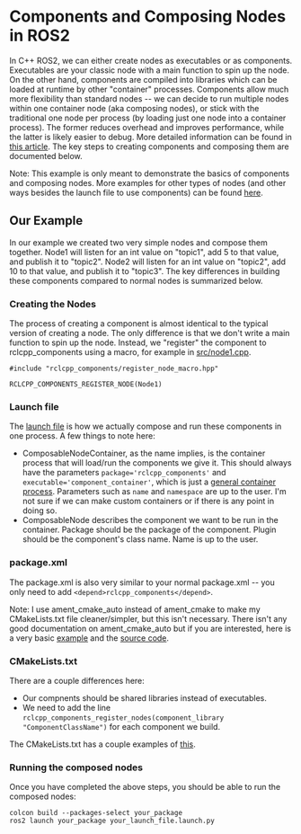 # Components and Composing Nodes in ROS2
In C++ ROS2, we can either create nodes as executables or as components. Executables are your classic node with a main function to spin up the node. On the other hand, components are compiled into libraries which can be loaded at runtime by other "container" processes. Components allow much more flexibility than standard nodes -- we can decide to run multiple nodes within one container node (aka composing nodes), or stick with the traditional one node per process (by loading just one node into a container process). The former reduces overhead and improves performance, while the latter is likely easier to debug. More detailed information can be found in [this article](https://docs.ros.org/en/humble/Concepts/About-Composition.html). The key steps to creating components and composing them are documented below.

Note: This example is only meant to demonstrate the basics of components and composing nodes. More examples for other types of nodes (and other ways besides the launch file to use components) can be found [here](https://github.com/ros2/demos/tree/humble/composition).
## Our Example
In our example we created two very simple nodes and compose them together. Node1 will listen for an int value on "topic1", add 5 to that value, and publish it to "topic2". Node2 will listen for an int value on "topic2", add 10 to that value, and publish it to "topic3". The key differences in building these components compared to normal nodes is summarized below.
### Creating the Nodes
The process of creating a component is almost identical to the typical version of creating a node. The only difference is that we don't write a main function to spin up the node. Instead, we "register" the component to rclcpp_components using a macro, for example in [src/node1.cpp](https://github.com/WisconsinAutonomous/WAutoDrive/blob/3c4a1984d1db274130e105b99f13e2d1483813bf/workspace/src/common/examples/compose_nodes/srbc/node1.cpp#L36).
```
#include "rclcpp_components/register_node_macro.hpp"

RCLCPP_COMPONENTS_REGISTER_NODE(Node1)
```
### Launch file
The [launch file](https://github.com/WisconsinAutonomous/WAutoDrive/blob/compose_nodes/workspace/src/common/examples/compose_nodes/launch/compose_nodes.launch.py) is how we actually compose and run these components in one process. A few things to note here:
- ComposableNodeContainer, as the name implies, is the container process that will load/run the components we give it. This should always have the parameters `package='rclcpp_components'` and `executable='component_container'`, which is just a [general container process](https://github.com/ros2/rclcpp/blob/humble/rclcpp_components/src/component_container.cpp). Parameters such as `name` and `namespace` are up to the user. I'm not sure if we can make custom containers or if there is any point in doing so.
- ComposableNode describes the component we want to be run in the container. Package should be the package of the component. Plugin should be the component's class name. Name is up to the user.
### package.xml
The package.xml is also very similar to your normal package.xml -- you only need to add `<depend>rclcpp_components</depend>`.

Note: I use ament_cmake_auto instead of ament_cmake to make my CMakeLists.txt file cleaner/simpler, but this isn't necessary. There isn't any good documentation on ament_cmake_auto but if you are interested, here is a very basic [example](https://gist.github.com/dirk-thomas/a76f952d05e7b21b0128) and the [source code](https://github.com/ament/ament_cmake/tree/humble/ament_cmake_auto).
### CMakeLists.txt
There are a couple differences here:
- Our compnents should be shared libraries instead of executables. 
- We need to add the line `rclcpp_components_register_nodes(component_library "ComponentClassName")` for each component we build. 

The CMakeLists.txt has a couple examples of [this](https://github.com/WisconsinAutonomous/WAutoDrive/blob/3c4a1984d1db274130e105b99f13e2d1483813bf/workspace/src/common/examples/compose_nodes/CMakeLists.txt#L15).

### Running the composed nodes
Once you have completed the above steps, you should be able to run the composed nodes:
```
colcon build --packages-select your_package
ros2 launch your_package your_launch_file.launch.py
```
